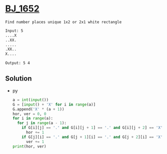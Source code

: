 # [BJ_1652](https://acmicpc.net/problem/1652)

```en
Find number places unique 1x2 or 2x1 white rectangle
```

```txt
Input: 5
....X
..XX.
.....
.XX..
X....

Output: 5 4
```

## Solution

* py

  ```py
  a = int(input())
  G = [input() + 'X' for i in range(a)]
  G.append('X' * (a + 1))
  hor, ver = 0, 0
  for i in range(a):
    for j in range(a - 1):
      if G[i][j] == '.' and G[i][j + 1] == '.' and G[i][j + 2] == 'X':
        hor += 1
      if G[j][i] == '.' and G[j + 1][i] == '.' and G[j + 2][i] == 'X':
        ver += 1
  print(hor, ver)
  ```
